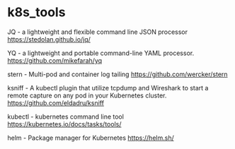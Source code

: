 # k8s_tools
JQ - a lightweight and flexible command line JSON processor
https://stedolan.github.io/jq/

YQ - a lightweight and portable command-line YAML processor.
https://github.com/mikefarah/yq

stern - Multi-pod and container log tailing
https://github.com/wercker/stern

ksniff - A kubectl plugin that utilize tcpdump and Wireshark to start a remote capture on any pod in your Kubernetes cluster.
https://github.com/eldadru/ksniff

kubectl - kubernetes command line tool 
https://kubernetes.io/docs/tasks/tools/

helm - Package manager for Kubernetes
https://helm.sh/










